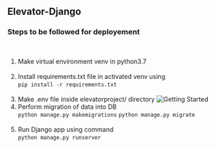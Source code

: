 **<h2>Elevator-Django**</h2>
**<h3>Steps to be followed for deployement</h3>**<br>
1) Make virtual environment venv in python3.7<br><br>
2) Install requirements.txt file in activated venv using<br> ```pip install -r requirements.txt```<br><br>
3) Make .env file inside elevatorproject/ directory
![Getting Started](image.png)
4) Perform migration of data into DB<br>
```python manage.py makemigrations```
```python manage.py migrate```<br><br>
5) Run Django app using command<br>
`python manage.py runserver`

